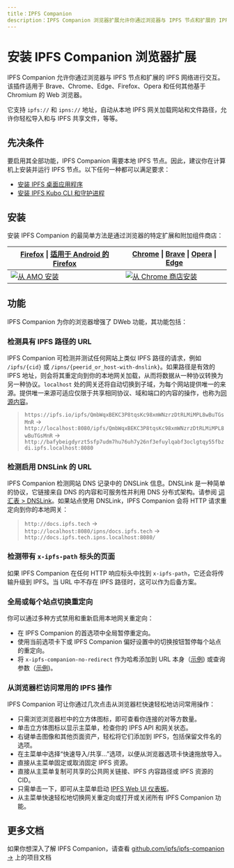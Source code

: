 ```yaml
---
title：IPFS Companion
description：IPFS Companion 浏览器扩展允许你通过浏览器与 IPFS 节点和扩展的 IPFS 网络进行交互。在此处了解如何安装。
---
```


# 安装 IPFS Companion 浏览器扩展

IPFS Companion 允许你通过浏览器与 IPFS 节点和扩展的 IPFS 网络进行交互。该插件适用于 Brave、Chrome、Edge、Firefox、Opera 和任何其他基于 Chromium 的 Web 浏览器。

它支持 `ipfs://` 和 `ipns://` 地址，自动从本地 IPFS 网关加载网站和文件路径，允许你轻松导入和与 IPFS 共享文件，等等。

## 先决条件

要启用其全部功能，IPFS Companion 需要本地 IPFS 节点。因此，建议你在计算机上安装并运行 IPFS 节点。以下任何一种都可以满足要求：

- [安装 IPFS 桌面应用程序](../install/ipfs-desktop.md)
- [安装 IPFS Kubo CLI 和守护进程](../install/command-line.md)

## 安装

安装 IPFS Companion 的最简单方法是通过浏览器的特定扩展和附加组件商店：

| [Firefox](https://www.mozilla.org/firefox/new/) \| [适用于 Android 的 Firefox](https://play.google.com/store/apps/details?id=org.mozilla.firefox) | [Chrome](https://www.google.com/chrome/) \| [Brave](https://brave.com/) \| [Opera](https://www.opera.com/) \| [Edge](https://www.microsoftedgeinsider.com/) |
| ------------------------------------------------------------------------------------------------------------------------------------------------ | -------------------------------------------------------------------------------------------------------------------------------------------------------------------------------------------------- |
| [![从 AMO 安装](https://ipfs.io/ipfs/QmWNa64XjA78QvK3zG2593bSMizkDXXcubDHjnRDYUivqt)](https://addons.mozilla.org/firefox/addon/ipfs-companion/) | [![从 Chrome 商店安装](https://ipfs.io/ipfs/QmU4Qm5YEKy5yHmdAgU2fD7PjZLgrYTUUbxTydqG2QK3TT)](https://chrome.google.com/webstore/detail/ipfs-companion/nibjojkomfdiaoajekhjakgkdhaomnch) |

## 功能

IPFS Companion 为你的浏览器增强了 DWeb 功能，其功能包括：

### 检测具有 IPFS 路径的 URL

IPFS Companion 可检测并测试任何网站上类似 IPFS 路径的请求，例如 `/ipfs/{cid}` 或 `/ipns/{peerid_or_host-with-dnslink}`。如果路径是有效的 IPFS 地址，则会将其重定向到你的本地网关加载，从而将数据从一种协议转换为另一种协议。`localhost` 处的网关还将自动切换到子域，为每个网站提供唯一的来源。提供唯一来源可适应仅限于共享相同协议、域和端口的内容的操作，也称为[同源内容](https://en.wikipedia.org/wiki/Same-origin_policy#:~:text=In%20computing%2C%20the%20same%2Dorigin,pages%20have%20the%20same%20origin)。

> `https://ipfs.io/ipfs/QmbWqxBEKC3P8tqsKc98xmWNzrzDtRLMiMPL8wBuTGsMnR`
> → `http://localhost:8080/ipfs/QmbWqxBEKC3P8tqsKc98xmWNzrzDtRLMiMPL8wBuTGsMnR`
> → `http://bafybeigdyrzt5sfp7udm7hu76uh7y26nf3efuylqabf3oclgtqy55fbzdi.ipfs.localhost:8080`

### 检测启用 DNSLink 的 URL

IPFS Companion 检测网站 DNS 记录中的 DNSLink 信息。DNSLink 是一种简单的协议，它链接来自 DNS 的内容和可服务性并利用 DNS 分布式架构。请参阅 [词汇表 > DNSLink](../concepts/glossary.md#dnslink)。如果站点使用 DNSLink，IPFS Companion 会将 HTTP 请求重定向到你的本地网关：

> `http://docs.ipfs.tech`
> → `http://localhost:8080/ipns/docs.ipfs.tech` → `http://docs.ipfs.tech.ipns.localhost:8080/`

### 检测带有 `x-ipfs-path` 标头的页面

如果 IPFS Companion 在任何 HTTP 响应标头中找到 `x-ipfs-path`，它还会将传输升级到 IPFS。当 URL 中不存在 IPFS 路径时，这可以作为后备方案。

### 全局或每个站点切换重定向

你可以通过多种方式禁用和重新启用本地网关重定向：

- 在 IPFS Companion 的首选项中全局暂停重定向。
- 使用当前选项卡下或 IPFS Companion 偏好设置中的切换按钮暂停每个站点的重定向。
- 将 `x-ipfs-companion-no-redirect` 作为哈希添加到 URL 本身（[示例](https://ipfs.io/ipfs/QmbWqxBEKC3P8tqsKc98xmWNzrzDtRLMiMPL8wBuTGsMnR#x-ipfs-companion-no-redirect)) 或查询参数（[示例](https://ipfs.io/ipfs/QmbWqxBEKC3P8tqsKc98xmWNzrzDtRLMiMPL8wBuTGsMnR?x-ipfs-companion-no-redirect))。

### 从浏览器栏访问常用的 IPFS 操作

IPFS Companion 可让你通过几次点击从浏览器栏快速轻松地访问常用操作：

- 只需浏览浏览器栏中的立方体图标，即可查看你连接的对等方数量。
- 单击立方体图标以显示主菜单，检查你的 IPFS API 和网关状态。
- 右键单击图像和其他页面资产，轻松将它们添加到 IPFS，包括保留文件名的选项。
- 在主菜单中选择“快速导入/共享...”选项，以便从浏览器选项卡快速拖放导入。
- 直接从主菜单固定或取消固定 IPFS 资源。
- 直接从主菜单复制可共享的公共网关链接、IPFS 内容路径或 IPFS 资源的 CID。
- 只需单击一下，即可从主菜单启动 [IPFS Web UI 仪表板](https://github.com/ipfs/ipfs-webui)。
- 从主菜单快速轻松地切换网关重定向或打开或关闭所有 IPFS Companion 功能。

## 更多文档

如果你想深入了解 IPFS Companion，请查看 [github.com/ipfs/ipfs-companion →](https://github.com/ipfs/ipfs-companion) 上的项目文档